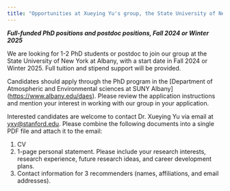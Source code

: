 ```yaml
---
title: "Opportunities at Xueying Yu's group, the State University of New York at Albany (SUNY Albany)"
---
```


_**Full-funded PhD positions and postdoc positions, Fall 2024 or Winter 2025**_

We are looking for 1-2 PhD students or postdoc to join our group at the State University of New York at Albany, with a start date in Fall 2024 or Winter 2025. Full tuition and stipend support will be provided.

Candidates should apply through the PhD program in the [Department of Atmospheric and Environmental sciences at SUNY Albany] (https://www.albany.edu/daes). Please review the application instructions and mention your interest in working with our group in your application.

Interested candidates are welcome to contact Dr. Xueying Yu via email at yxy@stanford.edu. Please combine the following documents into a single PDF file and attach it to the email:
1. CV
2. 1-page personal statement. Please include your research interests, research experience, future research ideas, and career development plans.
3. Contact information for 3 recommenders (names, affiliations, and email addresses).
